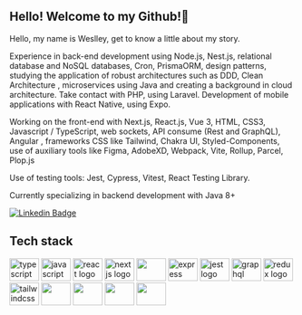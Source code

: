## Hello! Welcome to my Github!👋

Hello, my name is Weslley, get to know a little about my story.

Experience in back-end development using Node.js, Nest.js, relational database and NoSQL databases, Cron, PrismaORM, design patterns, studying the application of robust architectures such as DDD, Clean Architecture , microservices using Java and creating a background in cloud architecture. Take contact with PHP, using Laravel.
Development of mobile applications with React Native, using Expo.

Working on the front-end with Next.js, React.js, Vue 3, HTML, CSS3, Javascript / TypeScript, web sockets, API consume (Rest and GraphQL), Angular , frameworks CSS like Tailwind, Chakra UI, Styled-Components, use of auxiliary tools like Figma, AdobeXD, Webpack, Vite, Rollup, Parcel, Plop.js

Use of testing tools: Jest, Cypress, Vitest, React Testing Library.

Currently specializing in backend development with Java 8+

[![Linkedin Badge](https://img.shields.io/badge/LinkedIn-0077B5?style=for-the-badge&logo=linkedin&logoColor=white)](https://www.linkedin.com/in/weslley-coelho18/)

<h2 align="left">Tech stack</h2>

<div align="left">
  <img src="https://cdn.jsdelivr.net/gh/devicons/devicon/icons/typescript/typescript-original.svg" height="40" width="52" alt="typescript logo"  />
  <img src="https://cdn.jsdelivr.net/gh/devicons/devicon/icons/javascript/javascript-original.svg" height="40" width="52" alt="javascript logo"  />
  <img src="https://cdn.jsdelivr.net/gh/devicons/devicon/icons/react/react-original.svg" height="40" width="52" alt="react logo"  />
  <img src="https://cdn.jsdelivr.net/gh/devicons/devicon/icons/nextjs/nextjs-original.svg" height="40" width="52" alt="nextjs logo"  />
  <img src="https://cdn.jsdelivr.net/gh/devicons/devicon/icons/vuejs/vuejs-original.svg" height="40" width="52"/>
  <img src="https://cdn.jsdelivr.net/gh/devicons/devicon/icons/express/express-original.svg" height="40" width="52" alt="express logo"  />
  <img src="https://cdn.jsdelivr.net/gh/devicons/devicon/icons/jest/jest-plain.svg" height="40" width="52" alt="jest logo"  />
  <img src="https://cdn.jsdelivr.net/gh/devicons/devicon/icons/graphql/graphql-plain.svg" height="40" width="52" alt="graphql logo"  />
  <img src="https://cdn.jsdelivr.net/gh/devicons/devicon/icons/redux/redux-original.svg" height="40" width="52" alt="redux logo"  />
  <img src="https://cdn.jsdelivr.net/gh/devicons/devicon@latest/icons/tailwindcss/tailwindcss-original.svg" height="40" width="52" alt="tailwindcss logo"  /> 
  <img src="https://cdn.jsdelivr.net/gh/devicons/devicon@latest/icons/nestjs/nestjs-original.svg" height="40" width="52"/>
  <img src="https://cdn.jsdelivr.net/gh/devicons/devicon/icons/mysql/mysql-original.svg" height="40" width="52"/>
  <img src="https://cdn.jsdelivr.net/gh/devicons/devicon/icons/docker/docker-plain-wordmark.svg" height="40" width="52"/>
  <img src="https://cdn.jsdelivr.net/gh/devicons/devicon@latest/icons/spring/spring-original.svg" height="40" width="52"/>
</div>
